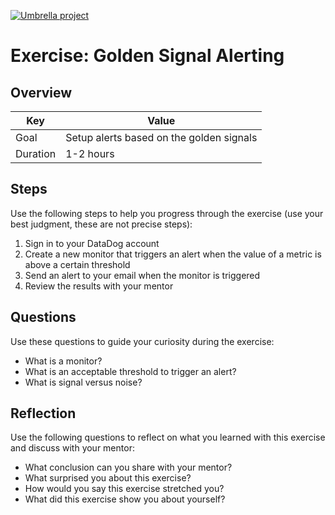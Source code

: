<a href="../../overview/README.md#umbrella-project"><img src="../umbrella.svg" alt="Umbrella project"></a>

# Exercise: Golden Signal Alerting

## Overview

| Key | Value |
| --- | --- |
| Goal | Setup alerts based on the golden signals |
| Duration | 1-2 hours |

## Steps

Use the following steps to help you progress through the exercise (use your best judgment, these are not precise steps):

1. Sign in to your DataDog account
2. Create a new monitor that triggers an alert when the value of a metric is above a certain threshold
3. Send an alert to your email when the monitor is triggered
4. Review the results with your mentor

## Questions

Use these questions to guide your curiosity during the exercise:

- What is a monitor?
- What is an acceptable threshold to trigger an alert?
- What is signal versus noise?

## Reflection

Use the following questions to reflect on what you learned with this exercise and discuss with your mentor:

- What conclusion can you share with your mentor?
- What surprised you about this exercise?
- How would you say this exercise stretched you? 
- What did this exercise show you about yourself?


